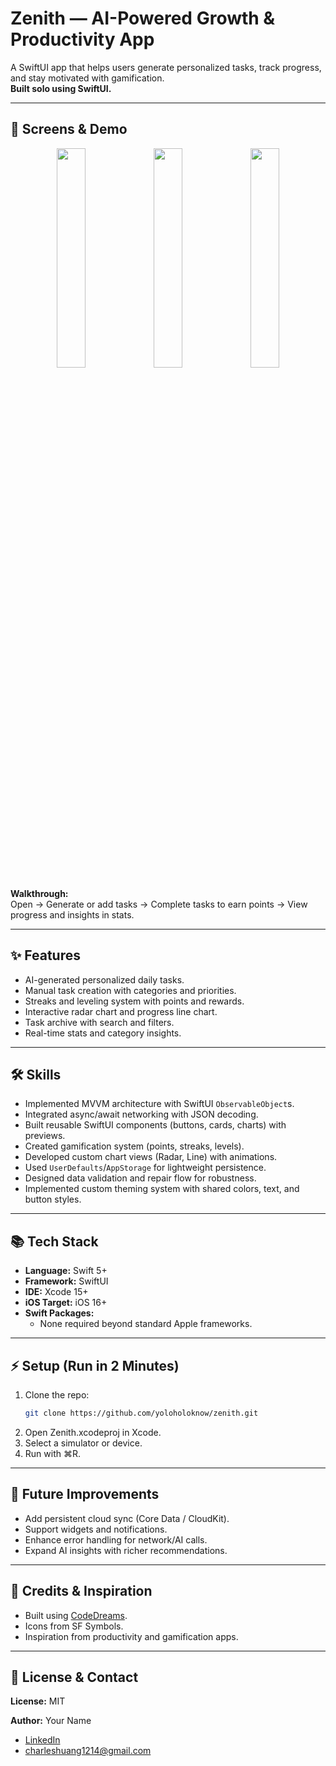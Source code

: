 # Zenith — AI-Powered Growth & Productivity App  
A SwiftUI app that helps users generate personalized tasks, track progress, and stay motivated with gamification.  
**Built solo using SwiftUI.**

---

## 📱 Screens & Demo
<p align="center">
  <img src="screenshots/tasks.png" width="30%" />
  <img src="screenshots/stats.png" width="30%" />
  <img src="screenshots/ai.png" width="30%" />
</p>

**Walkthrough:**  
Open → Generate or add tasks → Complete tasks to earn points → View progress and insights in stats.

---

## ✨ Features
- AI-generated personalized daily tasks.  
- Manual task creation with categories and priorities.  
- Streaks and leveling system with points and rewards.  
- Interactive radar chart and progress line chart.  
- Task archive with search and filters.  
- Real-time stats and category insights.  

---

## 🛠 Skills
- Implemented MVVM architecture with SwiftUI `ObservableObject`s.  
- Integrated async/await networking with JSON decoding.  
- Built reusable SwiftUI components (buttons, cards, charts) with previews.  
- Created gamification system (points, streaks, levels).  
- Developed custom chart views (Radar, Line) with animations.  
- Used `UserDefaults`/`AppStorage` for lightweight persistence.  
- Designed data validation and repair flow for robustness.  
- Implemented custom theming system with shared colors, text, and button styles.  

---

## 📚 Tech Stack
- **Language:** Swift 5+  
- **Framework:** SwiftUI  
- **IDE:** Xcode 15+  
- **iOS Target:** iOS 16+  
- **Swift Packages:**  
  - None required beyond standard Apple frameworks.  

---

## ⚡ Setup (Run in 2 Minutes)
1. Clone the repo:  
   ```bash
   git clone https://github.com/yoloholoknow/zenith.git
   ```
2. Open Zenith.xcodeproj in Xcode.
3. Select a simulator or device.
4. Run with ⌘R.

---
## 🚀 Future Improvements
- Add persistent cloud sync (Core Data / CloudKit).  
- Support widgets and notifications.  
- Enhance error handling for network/AI calls.  
- Expand AI insights with richer recommendations.  

---

## 🙏 Credits & Inspiration
- Built using [CodeDreams](https://codedreams.app/).  
- Icons from SF Symbols.  
- Inspiration from productivity and gamification apps.  

---

## 📄 License & Contact
**License:** MIT  

**Author:** Your Name  
- [LinkedIn](https://www.linkedin.com/in/charlesh1214/)  
- charleshuang1214@gmail.com

